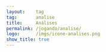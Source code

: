 ```yaml
---
layout:    tag
tag:       analise
title:     Análises
permalink: /jogando/analise/
logo:      /imgs/icone-analises.png
show_title: true
---
```


